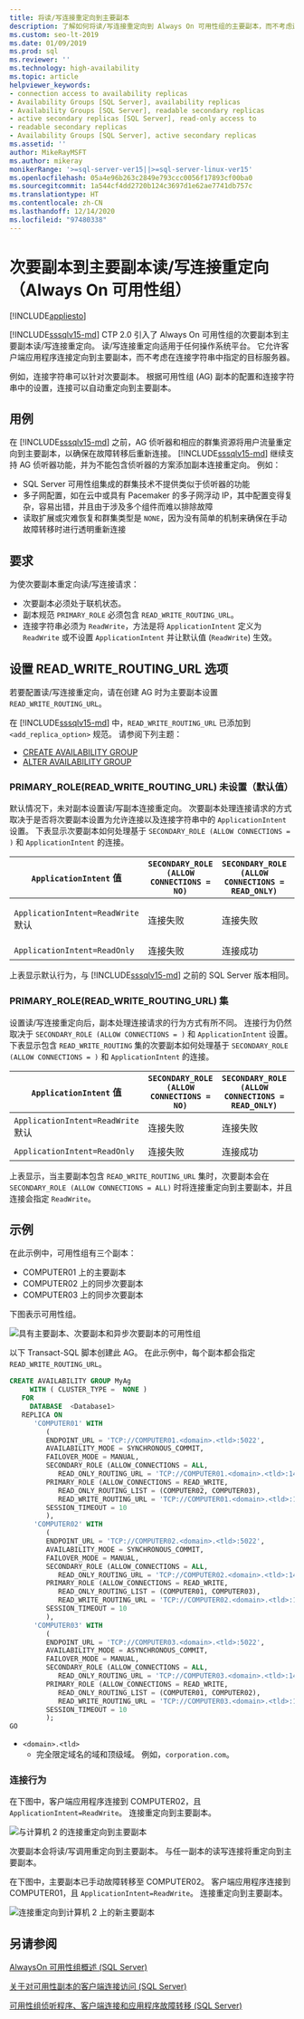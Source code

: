 ```yaml
---
title: 将读/写连接重定向到主要副本
description: 了解如何将读/写连接重定向到 Always On 可用性组的主要副本，而不考虑连接字符串中指定的服务器。
ms.custom: seo-lt-2019
ms.date: 01/09/2019
ms.prod: sql
ms.reviewer: ''
ms.technology: high-availability
ms.topic: article
helpviewer_keywords:
- connection access to availability replicas
- Availability Groups [SQL Server], availability replicas
- Availability Groups [SQL Server], readable secondary replicas
- active secondary replicas [SQL Server], read-only access to
- readable secondary replicas
- Availability Groups [SQL Server], active secondary replicas
ms.assetid: ''
author: MikeRayMSFT
ms.author: mikeray
monikerRange: '>=sql-server-ver15||>=sql-server-linux-ver15'
ms.openlocfilehash: 05a4e96b263c2849e793ccc0056f17893cf00ba0
ms.sourcegitcommit: 1a544cf4dd2720b124c3697d1e62ae7741db757c
ms.translationtype: HT
ms.contentlocale: zh-CN
ms.lasthandoff: 12/14/2020
ms.locfileid: "97480338"
---
```

# <a name="secondary-to-primary-replica-readwrite-connection-redirection-always-on-availability-groups"></a>次要副本到主要副本读/写连接重定向（Always On 可用性组）

[!INCLUDE[appliesto](../../../includes/applies-to-version/sqlserver2019.md)]

[!INCLUDE[sssqlv15-md](../../../includes/sssqlv15-md.md)] CTP 2.0 引入了 Always On 可用性组的次要副本到主要副本读/写连接重定向。 读/写连接重定向适用于任何操作系统平台。 它允许客户端应用程序连接定向到主要副本，而不考虑在连接字符串中指定的目标服务器。 

例如，连接字符串可以针对次要副本。 根据可用性组 (AG) 副本的配置和连接字符串中的设置，连接可以自动重定向到主要副本。 

## <a name="use-cases"></a>用例

在 [!INCLUDE[sssqlv15-md](../../../includes/sssqlv15-md.md)] 之前，AG 侦听器和相应的群集资源将用户流量重定向到主要副本，以确保在故障转移后重新连接。 [!INCLUDE[sssqlv15-md](../../../includes/sssqlv15-md.md)] 继续支持 AG 侦听器功能，并为不能包含侦听器的方案添加副本连接重定向。 例如：

* SQL Server 可用性组集成的群集技术不提供类似于侦听器的功能 
* 多子网配置，如在云中或具有 Pacemaker 的多子网浮动 IP，其中配置变得复杂，容易出错，并且由于涉及多个组件而难以排除故障
* 读取扩展或灾难恢复和群集类型是 `NONE`，因为没有简单的机制来确保在手动故障转移时进行透明重新连接

## <a name="requirement"></a>要求

为使次要副本重定向读/写连接请求：
* 次要副本必须处于联机状态。 
* 副本规范 `PRIMARY_ROLE` 必须包含 `READ_WRITE_ROUTING_URL`。
* 连接字符串必须为 `ReadWrite`，方法是将 `ApplicationIntent` 定义为 `ReadWrite` 或不设置 `ApplicationIntent` 并让默认值 (`ReadWrite`) 生效。

## <a name="set-read_write_routing_url-option"></a>设置 READ_WRITE_ROUTING_URL 选项

若要配置读/写连接重定向，请在创建 AG 时为主要副本设置 `READ_WRITE_ROUTING_URL`。 

在 [!INCLUDE[sssqlv15-md](../../../includes/sssqlv15-md.md)] 中，`READ_WRITE_ROUTING_URL` 已添加到 `<add_replica_option>` 规范。 请参阅下列主题： 

* [CREATE AVAILABILITY GROUP](../../../t-sql/statements/create-availability-group-transact-sql.md)
* [ALTER AVAILABILITY GROUP](../../../t-sql/statements/alter-availability-group-transact-sql.md)


### <a name="primary_roleread_write_routing_url-not-set-default"></a>PRIMARY_ROLE(READ_WRITE_ROUTING_URL) 未设置（默认值） 

默认情况下，未对副本设置读/写副本连接重定向。 次要副本处理连接请求的方式取决于是否将次要副本设置为允许连接以及连接字符串中的 `ApplicationIntent` 设置。 下表显示次要副本如何处理基于 `SECONDARY_ROLE (ALLOW CONNECTIONS = )` 和 `ApplicationIntent` 的连接。

|<code>ApplicationIntent</code> 值|<code>SECONDARY_ROLE (ALLOW CONNECTIONS = NO)</code>|<code>SECONDARY_ROLE (ALLOW CONNECTIONS = READ_ONLY)</code>|<code>SECONDARY_ROLE (ALLOW CONNECTIONS = ALL)</code>|
|-----|-----|-----|-----|
|`ApplicationIntent=ReadWrite`<br/> 默认|连接失败|连接失败|连接成功<br/>读取成功<br/>写入失败|
|`ApplicationIntent=ReadOnly`|连接失败|连接成功|连接成功

上表显示默认行为，与 [!INCLUDE[sssqlv15-md](../../../includes/sssqlv15-md.md)] 之前的 SQL Server 版本相同。 

### <a name="primary_roleread_write_routing_url-set"></a>PRIMARY_ROLE(READ_WRITE_ROUTING_URL) 集 

设置读/写连接重定向后，副本处理连接请求的行为方式有所不同。 连接行为仍然取决于 `SECONDARY_ROLE (ALLOW CONNECTIONS = )` 和 `ApplicationIntent` 设置。 下表显示包含 `READ_WRITE_ROUTING` 集的次要副本如何处理基于 `SECONDARY_ROLE (ALLOW CONNECTIONS = )` 和 `ApplicationIntent` 的连接。

|<code>ApplicationIntent</code> 值|<code>SECONDARY_ROLE (ALLOW CONNECTIONS = NO)</code>|<code>SECONDARY_ROLE (ALLOW CONNECTIONS = READ_ONLY)</code>|<code>SECONDARY_ROLE (ALLOW CONNECTIONS = ALL)</code>|
|-----|-----|-----|-----|
|`ApplicationIntent=ReadWrite`<br/>默认|连接失败|连接失败|连接路由到主要副本|
|`ApplicationIntent=ReadOnly`|连接失败|连接成功|连接成功

上表显示，当主要副本包含 `READ_WRITE_ROUTING_URL` 集时，次要副本会在 `SECONDARY_ROLE (ALLOW CONNECTIONS = ALL)` 时将连接重定向到主要副本，并且连接会指定 `ReadWrite`。

## <a name="example"></a>示例 

在此示例中，可用性组有三个副本：
* COMPUTER01 上的主要副本
* COMPUTER02 上的同步次要副本
* COMPUTER03 上的同步次要副本

下图表示可用性组。

![具有主要副本、次要副本和异步次要副本的可用性组](media/replica-connection-redirection-always-on-availability-groups/01_originalAG.png)

以下 Transact-SQL 脚本创建此 AG。 在此示例中，每个副本都会指定 `READ_WRITE_ROUTING_URL`。
```sql
CREATE AVAILABILITY GROUP MyAg   
     WITH ( CLUSTER_TYPE =  NONE )  
   FOR   
     DATABASE  <Database1>   
   REPLICA ON   
      'COMPUTER01' WITH   
         (  
         ENDPOINT_URL = 'TCP://COMPUTER01.<domain>.<tld>:5022',  
         AVAILABILITY_MODE = SYNCHRONOUS_COMMIT,  
         FAILOVER_MODE = MANUAL,  
         SECONDARY_ROLE (ALLOW_CONNECTIONS = ALL,   
            READ_ONLY_ROUTING_URL = 'TCP://COMPUTER01.<domain>.<tld>:1433' ),
         PRIMARY_ROLE (ALLOW_CONNECTIONS = READ_WRITE,   
            READ_ONLY_ROUTING_LIST = (COMPUTER02, COMPUTER03),
            READ_WRITE_ROUTING_URL = 'TCP://COMPUTER01.<domain>.<tld>:1433' )   
         SESSION_TIMEOUT = 10  
         ),   
      'COMPUTER02' WITH   
         (  
         ENDPOINT_URL = 'TCP://COMPUTER02.<domain>.<tld>:5022',  
         AVAILABILITY_MODE = SYNCHRONOUS_COMMIT,  
         FAILOVER_MODE = MANUAL, 
         SECONDARY_ROLE (ALLOW_CONNECTIONS = ALL,   
            READ_ONLY_ROUTING_URL = 'TCP://COMPUTER02.<domain>.<tld>:1433' ),  
         PRIMARY_ROLE (ALLOW_CONNECTIONS = READ_WRITE,   
            READ_ONLY_ROUTING_LIST = (COMPUTER01, COMPUTER03),  
            READ_WRITE_ROUTING_URL = 'TCP://COMPUTER02.<domain>.<tld>:1433' )   
         SESSION_TIMEOUT = 10  
         ),   
      'COMPUTER03' WITH   
         (  
         ENDPOINT_URL = 'TCP://COMPUTER03.<domain>.<tld>:5022',  
         AVAILABILITY_MODE = ASYNCHRONOUS_COMMIT,  
         FAILOVER_MODE = MANUAL,  
         SECONDARY_ROLE (ALLOW_CONNECTIONS = ALL,   
            READ_ONLY_ROUTING_URL = 'TCP://COMPUTER03.<domain>.<tld>:1433' ),  
         PRIMARY_ROLE (ALLOW_CONNECTIONS = READ_WRITE,   
            READ_ONLY_ROUTING_LIST = (COMPUTER01, COMPUTER02),  
            READ_WRITE_ROUTING_URL = 'TCP://COMPUTER03.<domain>.<tld>:1433' )  
         SESSION_TIMEOUT = 10  
         );
GO  
```
   - `<domain>.<tld>`
      - 完全限定域名的域和顶级域。 例如，`corporation.com`。


### <a name="connection-behaviors"></a>连接行为

在下图中，客户端应用程序连接到 COMPUTER02，且 `ApplicationIntent=ReadWrite`。 连接重定向到主要副本。 

![与计算机 2 的连接重定向到主要副本](media/replica-connection-redirection-always-on-availability-groups/02_redirectionAG.png)

次要副本会将读/写调用重定向到主要副本。 与任一副本的读写连接将重定向到主要副本。 

在下图中，主要副本已手动故障转移至 COMPUTER02。 客户端应用程序连接到 COMPUTER01，且 `ApplicationIntent=ReadWrite`。 连接重定向到主要副本。 

![连接重定向到计算机 2 上的新主要副本](media/replica-connection-redirection-always-on-availability-groups/03_redirectionAG.png)

## <a name="see-also"></a>另请参阅

[AlwaysOn 可用性组概述 (SQL Server)](../../../database-engine/availability-groups/windows/overview-of-always-on-availability-groups-sql-server.md)   
 
[关于对可用性副本的客户端连接访问 (SQL Server)](../../../database-engine/availability-groups/windows/about-client-connection-access-to-availability-replicas-sql-server.md)   

[可用性组侦听程序、客户端连接和应用程序故障转移 (SQL Server)](../../../database-engine/availability-groups/windows/listeners-client-connectivity-application-failover.md)
